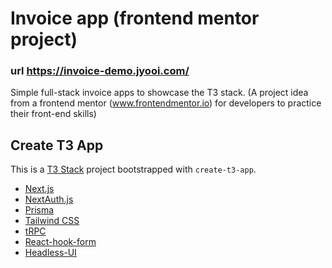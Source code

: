 # Invoice app (frontend mentor project)

### url <https://invoice-demo.jyooi.com/>

Simple full-stack invoice apps to showcase the T3 stack. (A project idea from a frontend mentor (www.frontendmentor.io) for developers to practice their front-end skills)

## Create T3 App

This is a [T3 Stack](https://create.t3.gg/) project bootstrapped with `create-t3-app`.

- [Next.js](https://nextjs.org)
- [NextAuth.js](https://next-auth.js.org)
- [Prisma](https://prisma.io)
- [Tailwind CSS](https://tailwindcss.com)
- [tRPC](https://trpc.io)
- [React-hook-form](https://react-hook-form.com/)
- [Headless-UI](https://headlessui.com/)
